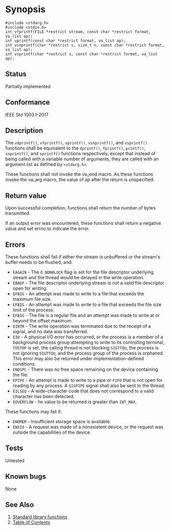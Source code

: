 <!-- Documentation template to fill -->
# Synopsis 

`#include <stdarg.h>`</br>
`#include <stdio.h>`</br>
`int vfprintf(FILE *restrict stream, const char *restrict format, va_list ap);`</br>
`int vprintf(const char *restrict format, va_list ap);`</br>
`int vsnprintf(char *restrict s, size_t n, const char *restrict format, va_list ap);`</br>
`int vsprintf(char *restrict s, const char *restrict format, va_list ap);`</br>

## Status

Partially implemented

## Conformance

IEEE Std 1003.1-2017 

<!-- #MUST_BE: update description from opengroup AND READ IT and check if it matches  -->
## Description 
 
The `vdprintf()`, `vfprintf()`, `vprintf()`, `vsnprintf()`, and `vsprintf()` functions shall be equivalent to the `dprintf()`, `fprintf()`, `printf()`, `snprintf()`, and `sprintf()` functions respectively, except that instead of being called with a variable number of arguments, they are called with an argument list as defined by `<stdarg.h>`.

These functions shall not invoke the va_end macro. As these functions invoke the va_arg macro, the value of ap after the return is unspecified.

## Return value

Upon successful completion, functions shall return the number of bytes transmitted.

If an output error was encountered, these functions shall return a negative value and set errno to indicate the error.

## Errors

These functions shall fail if either the stream is unbuffered or the stream's buffer needs to be flushed, and:
* `EAGAIN` - The `O_NONBLOCK` flag is set for the file descriptor underlying stream and the thread would be delayed in the write operation.
* `EBADF` - The file descriptor underlying stream is not a valid file descriptor open for writing.
* `EFBIG` - An attempt was made to write to a file that exceeds the maximum file size.
* `EFBIG` - An attempt was made to write to a file that exceeds the file size limit of the process.
* `EFBIG` - The file is a regular file and an attempt was made to write at or beyond the offset maximum.
* `EINTR` - The write operation was terminated due to the receipt of a signal, and no data was transferred.
* `EIO` - A physical I/O error has occurred, or the process is a member of a background process group attempting to write to its controlling terminal, `TOSTOP` is set, the calling thread is not blocking `SIGTTOU`, the process is not ignoring `SIGTTOU`, and the process group of the process is orphaned. This error may also be returned under implementation-defined conditions.
* `ENOSPC` - There was no free space remaining on the device containing the file.
* `EPIPE` - An attempt is made to write to a pipe or `FIFO` that is not open for reading by any process. A `SIGPIPE` signal shall also be sent to the thread. 
* `EILSEQ` - A wide-character code that does not correspond to a valid character has been detected.
* `EOVERFLOW` - he value to be returned is greater than `INT_MAX`. 


These functions may fall if:
 * `ENOMEM` - Insufficient storage space is available. 
 * `ENXIO` - A request was made of a nonexistent device, or the request was outside the capabilities of the device.

<!-- #MUST_BE: function by default shall be untested, when tested there should be a link to test location and test command for ia32 test runner  -->
## Tests

Untested 

<!-- #MUST_BE: check for pending issues in  -->
## Known bugs 

None

## See Also

1. [Standard library functions](../README.md)
2. [Table of Contents](../../../README.md)